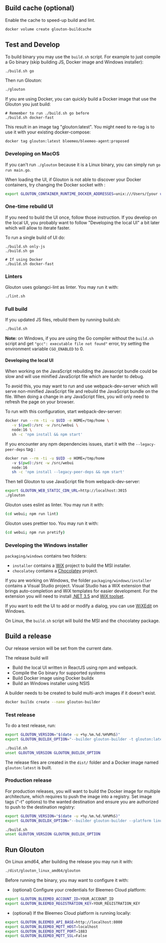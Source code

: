 ## Build cache (optional)

Enable the cache to speed-up build and lint.

```sh
docker volume create glouton-buildcache
```

## Test and Develop

To build binary you may use the `build.sh` script. For example to just
compile a Go binary (skip building JS, Docker image and Windows installer):

```sh
./build.sh go
```

Then run Glouton:

```sh
./glouton
```

If you are using Docker, you can quickly build a Docker image that use the Glouton you just build:

```
# Remember to run ./build.sh go before
./build.sh docker-fast
```

This result in an image tag "glouton:latest". You might need to re-tag is to use it with your existing
docker-compose:

```
docker tag glouton:latest bleemeo/bleemeo-agent:proposed
```

### Developing on MacOS

If you can't run `./glouton` because it is a Linux binary, you can simply run `go run main.go`.

When loading the UI, if Glouton is not able to discover your Docker containers, try changing the Docker socket with :

```sh
export GLOUTON_CONTAINER_RUNTIME_DOCKER_ADDRESSES=unix:///Users/{your username}/.docker/run/docker.sock
```

### One-time rebuild UI

If you need to build the UI once, follow those instruction. If you develop on the local UI,
you probably want to follow "Developing the local UI" a bit later which will allow to iterate faster.

To run a single build of UI do:

```
./build.sh only-js
./build.sh go

# If using Docker
./build.sh docker-fast
```

### Linters

Glouton uses golangci-lint as linter. You may run it with:

```sh
./lint.sh
```

### Full build

If you updated JS files, rebuild them by running build.sh:

```sh
./build.sh
```

**Note:** on Windows, if you are using the Go compiler without the `build.sh` script and
get `"gcc": executable file not found"` error, try setting the environment variable `CGO_ENABLED` to 0.

#### Developing the local UI

When working on the JavaScript rebuilding the Javascript bundle could be slow
and will use minified JavaScript file which are harder to debug.

To avoid this, you may want to run and use webpack-dev-server which will serve non-minified
JavaScript file and rebuild the JavaScript bundle on the file. When doing a change in
any JavaScript files, you will only need to refresh the page on your browser.

To run with this configuration, start webpack-dev-server:

```sh
docker run --rm -ti -u $UID -e HOME=/tmp/home \
   -v $(pwd):/src -w /src/webui \
   node:16 \
   sh -c 'npm install && npm start'
```

If you encounter any npm dependencies issues, start it with the `--legacy-peer-deps` tag :

```sh
docker run --rm -ti -u $UID -e HOME=/tmp/home
   -v $(pwd):/src -w /src/webui
   node:16
   sh -c 'npm install --legacy-peer-deps && npm start'
```

Then tell Glouton to use JavaScript file from webpack-dev-server:

```sh
export GLOUTON_WEB_STATIC_CDN_URL=http://localhost:3015
./glouton
```

Glouton uses eslint as linter. You may run it with:

```sh
(cd webui; npm run lint)
```

Glouton uses prettier too. You may run it with:

```sh
(cd webui; npm run pretify)
```

### Developing the Windows installer

`packaging/windows` contains two folders:

- `installer` contains a [WiX](https://wixtoolset.org/) project
  to build the MSI installer.
- `chocolatey` contains a [Chocolatey](https://docs.chocolatey.org/en-us/) project.

If you are working on Windows, the folder `packaging/windows/installer` contains a Visual Studio project.
Visual Studio has a WiX extension that brings auto-completion and WiX templates for easier development.
For the extension you will need to install [.NET 3.5](https://www.microsoft.com/fr-fr/download/details.aspx?id=21)
and [WiX toolset](https://wixtoolset.org/releases/).

If you want to edit the UI to add or modify a dialog, you can use [WiXEdit](https://github.com/WixEdit/WixEdit)
on Windows.

On Linux, the `build.sh` script will build the MSI and the chocolatey package.

## Build a release

Our release version will be set from the current date.

The release build will

* Build the local UI written in ReactJS using npm and webpack.
* Compile the Go binary for supported systems
* Build Docker image using Docker buildx
* Build an Windows installer using NSIS

A builder needs to be created to build multi-arch images if it doesn't exist.

```sh
docker buildx create --name glouton-builder
```

### Test release

To do a test release, run:

```sh
export GLOUTON_VERSION="$(date -u +%y.%m.%d.%H%M%S)"
export GLOUTON_BUILDX_OPTION="--builder glouton-builder -t glouton:latest --load"

./build.sh
unset GLOUTON_VERSION GLOUTON_BUILDX_OPTION
```

The release files are created in the `dist/` folder and a Docker image named `glouton:latest` is built.

### Production release

For production releases, you will want to build the Docker image for multiple architecture, which requires to
push the image into a registry. Set image tags ("-t" options) to the wanted destination and ensure you
are authorized to push to the destination registry:

```sh
export GLOUTON_VERSION="$(date -u +%y.%m.%d.%H%M%S)"
export GLOUTON_BUILDX_OPTION="--builder glouton-builder --platform linux/amd64,linux/arm64/v8,linux/arm/v7 -t glouton:latest -t glouton:${GLOUTON_VERSION} --push"

./build.sh
unset GLOUTON_VERSION GLOUTON_BUILDX_OPTION
```

## Run Glouton

On Linux amd64, after building the release you may run it with:

```sh
./dist/glouton_linux_amd64/glouton
```

Before running the binary, you may want to configure it with:

- (optional) Configure your credentials for Bleemeo Cloud platform:

```sh
export GLOUTON_BLEEMEO_ACCOUNT_ID=YOUR_ACCOUNT_ID
export GLOUTON_BLEEMEO_REGISTRATION_KEY=YOUR_REGISTRATION_KEY
```

- (optional) If the Bleemeo Cloud platform is running locally:

```sh
export GLOUTON_BLEEMEO_API_BASE=http://localhost:8000
export GLOUTON_BLEEMEO_MQTT_HOST=localhost
export GLOUTON_BLEEMEO_MQTT_PORT=1883
export GLOUTON_BLEEMEO_MQTT_SSL=False
```
